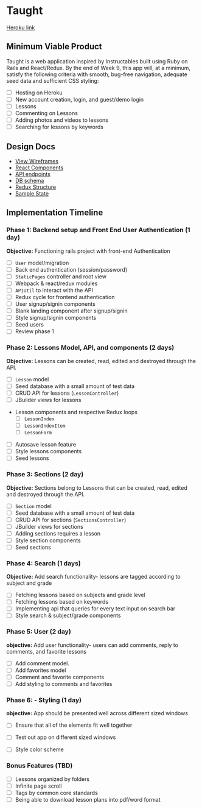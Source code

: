 # Taught

[Heroku link][heroku]

[heroku]: http://www.heroku.com

## Minimum Viable Product

Taught is a web application inspired by Instructables built using Ruby on Rails and React/Redux.  By the end of Week 9, this app will, at a minimum, satisfy the following criteria with smooth, bug-free navigation, adequate seed data and sufficient CSS styling:

- [ ] Hosting on Heroku
- [ ] New account creation, login, and guest/demo login
- [ ] Lessons
- [ ] Commenting on Lessons
- [ ] Adding photos and videos to lessons
- [ ] Searching for lessons by keywords

## Design Docs
* [View Wireframes][wireframes]
* [React Components][components]
* [API endpoints][api-endpoints]
* [DB schema][schema]
* [Redux Structure][redux-structure]
* [Sample State][sample-state]

[wireframes]: docs/wireframes
[components]: docs/component-heirarchy.md
[redux-structure]: docs/redux-structure.md
[sample-state]: docs/sample-state.md
[api-endpoints]: docs/api-endpoints.md
[schema]: docs/schema.md

## Implementation Timeline

### Phase 1: Backend setup and Front End User Authentication (1 day)

**Objective:** Functioning rails project with front-end Authentication

- [ ] `User` model/migration
- [ ] Back end authentication (session/password)
- [ ] `StaticPages` controller and root view
- [ ] Webpack & react/redux modules
- [ ] `APIUtil` to interact with the API
- [ ] Redux cycle for frontend authentication
- [ ] User signup/signin components
- [ ] Blank landing component after signup/signin
- [ ] Style signup/signin components
- [ ] Seed users
- [ ] Review phase 1

### Phase 2: Lessons Model, API, and components (2 days)

**Objective:** Lessons can be created, read, edited and destroyed through
the API.

- [ ] `Lesson` model
- [ ] Seed database with a small amount of test data
- [ ] CRUD API for lessons (`LessonController`)
- [ ] JBuilder views for lessons
- Lesson components and respective Redux loops
  - [ ] `LessonIndex`
  - [ ] `LessonIndexItem`
  - [ ] `LessonForm`
- [ ] Autosave lesson feature
- [ ] Style lessons components
- [ ] Seed lessons

### Phase 3: Sections (2 day)

**Objective:** Sections belong to Lessons that can be created, read, edited and destroyed through the API.

- [ ] `Section` model
- [ ] Seed database with a small amount of test data
- [ ] CRUD API for sections (`SectionsController`)
- [ ] JBuilder views for sections
- [ ] Adding sections requires a lesson
- [ ] Style section components
- [ ] Seed sections

### Phase 4: Search (1 days)

**Objective:** Add search functionality- lessons are tagged according to subject and grade

- [ ] Fetching lessons based on subjects and grade level
- [ ] Fetching lessons based on keywords
- [ ] Implementing api that queries for every text input on search bar
- [ ] Style search & subject/grade components

### Phase 5: User (2 day)

**objective:** Add user functionality- users can add comments, reply to comments, and favorite lessons

- [ ] Add comment model.
- [ ] Add favorites model
- [ ] Comment and favorite components
- [ ] Add styling to comments and favorites

### Phase 6: - Styling (1 day)

**objective:** App should be presented well across different sized windows

- [ ] Ensure that all of the elements fit well together
- [ ] Test out app on different sized windows
- [ ] Style color scheme


### Bonus Features (TBD)
- [ ] Lessons organized by folders
- [ ] Infinite page scroll
- [ ] Tags by common core standards
- [ ] Being able to download lesson plans into pdf/word format
